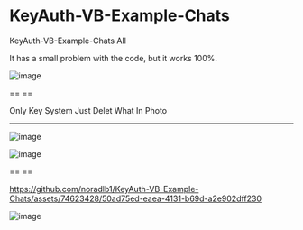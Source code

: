 # KeyAuth-VB-Example-Chats
KeyAuth-VB-Example-Chats
All

It has a small problem with the code, but it works 100%.

![image](https://user-images.githubusercontent.com/74623428/171158820-ae4ea282-6223-4d3e-84c2-e7d8a4558a70.png)

== ==

Only Key System Just Delet What In Photo

-- --

![image](https://github.com/noradlb1/KeyAuth-VB-Example-Chats/assets/74623428/08061dfc-fd3b-4f10-ad42-b967500d82f1)

![image](https://github.com/noradlb1/KeyAuth-VB-Example-Chats/assets/74623428/f8f92374-0461-4b70-840b-4bf8da00d1f5)

== ==


https://github.com/noradlb1/KeyAuth-VB-Example-Chats/assets/74623428/50ad75ed-eaea-4131-b69d-a2e902dff230


![image](https://github.com/noradlb1/KeyAuth-VB-Example-Chats/assets/74623428/8ccf577c-a5c4-45bd-ae59-c93bd4f1e4d9)
